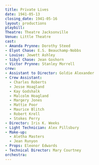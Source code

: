 ```yaml
---
title: Private Lives
date: 1941-05-13
closing_date: 1941-05-16
layout: productions
playbill:
Theatre: Theatre Jacksonville
Venue: Little Theatre
cast:
- Amanda Prynne: Dorothy Steed
- Elyot Chase: E.S. Beauchamp-Nobbs
- Louise: Jewett Ashley
- Sibyl Chase: Jean Goshorn
- Victor Prynne: Stanley Morrell
crew:
- Assistant to Director: Goldie Alexander
- Crew Assistant:
  - Charles Roberts
  - Jesse Hoagland
  - Kay Godshalk
  - Malcolm Hoagland
  - Margery Jones
  - Mattie Poor
  - Maurice Blitch
  - Robert Krell
  - Stokes Perry
- Director: Iris K. Weeks
- Light Technician: Alex Pillsbury
- Make-up:
  - Aletha Masters
  - Jean Runyon
- Props: Eleonor Edwards
- Technical Director: Mary Courtney
orchestra:
---
```


